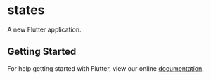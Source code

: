 # states

A new Flutter application.

## Getting Started

For help getting started with Flutter, view our online
[documentation](https://flutter.io/).
